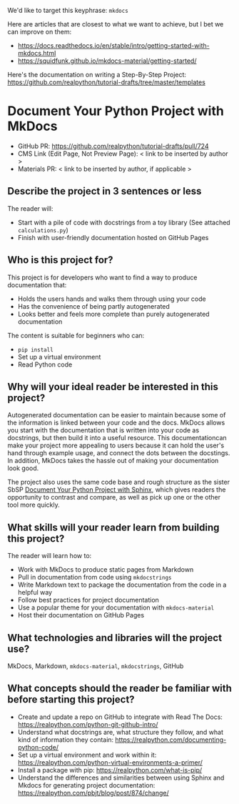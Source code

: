 We'd like to target this keyphrase: `mkdocs`

Here are articles that are closest to what we want to achieve, but I bet we can improve on them:

- <https://docs.readthedocs.io/en/stable/intro/getting-started-with-mkdocs.html>
- <https://squidfunk.github.io/mkdocs-material/getting-started/>

Here's the documentation on writing a Step-By-Step Project:
https://github.com/realpython/tutorial-drafts/tree/master/templates

# Document Your Python Project with MkDocs

* GitHub PR: <https://github.com/realpython/tutorial-drafts/pull/724>
* CMS Link (Edit Page, Not Preview Page): < link to be inserted by author >
* Materials PR: < link to be inserted by author, if applicable >

## Describe the project in 3 sentences or less

The reader will:

* Start with a pile of code with docstrings from a toy library (See attached `calculations.py`)
* Finish with user-friendly documentation hosted on GitHub Pages

## Who is this project for?

This project is for developers who want to find a way to produce documentation that:

* Holds the users hands and walks them through using your code
* Has the convenience of being partly autogenerated
* Looks better and feels more complete than purely autogenerated documentation

The content is suitable for beginners who can:

* `pip install`
* Set up a virtual environment
* Read Python code

## Why will your ideal reader be interested in this project?

Autogenerated documentation can be easier to maintain because some of the information is linked between your code and the docs. MkDocs allows you start with the documentation that is written into your code as docstrings, but then build it into a useful resource. This documentationcan make your project more appealing to users because it can hold the user's hand through example usage, and connect the dots between the docstings. In addition, MkDocs takes the hassle out of making your documentation look good.

The project also uses the same code base and rough structure as the sister SbSP [Document Your Python Project with Sphinx](https://trello.com/c/DFqS3n7m/773-document-your-python-project-with-sphinx), which gives readers the opportunity to contrast and compare, as well as pick up one or the other tool more quickly.

## What skills will your reader learn from building this project?

The reader will learn how to:

* Work with MkDocs to produce static pages from Markdown
* Pull in documentation from code using `mkdocstrings`
* Write Markdown text to package the documentation from the code in a helpful way
* Follow best practices for project documentation
* Use a popular theme for your documentation with `mkdocs-material`
* Host their documentation on GitHub Pages

## What technologies and libraries will the project use?

MkDocs, Markdown, `mkdocs-material`, `mkdocstrings`, GitHub

## What concepts should the reader be familiar with before starting this project?

* Create and update a repo on GitHub to integrate with Read The Docs: <https://realpython.com/python-git-github-intro/>
* Understand what docstrings are, what structure they follow, and what kind of information they contain: <https://realpython.com/documenting-python-code/>
* Set up a virtual environment and work within it: <https://realpython.com/python-virtual-environments-a-primer/>
* Install a package with pip: <https://realpython.com/what-is-pip/>
* Understand the differences and similarities between using Sphinx and Mkdocs for generating project documentation: <https://realpython.com/pbjt/blog/post/874/change/>

